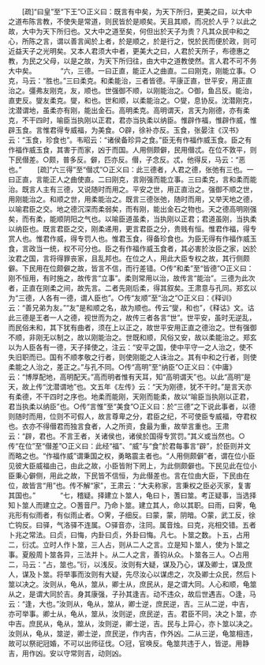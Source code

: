 <!-- { "loadSidebar": true } -->
　　[疏]“曰皇”至“下王”○正义曰：既言有中矣，为天下所归，更美之曰，以大中之道布陈言教，不使失是常道，则民皆於是顺矣。天且其顺，而况於人乎？以此之故，大中为天下所归也。又大中之道至矣，何但出於天子为贵？凡其众民中和之心，所陈之言，谓以善言闻於上者，於是顺之，於是行之，悦於民而便於政，则可近益天子之光明矣。又本人君须大中者，更美大之曰，人君於天所子，布德惠之教，为民之父母，以是之故，为天下所归往，由大中之道教使然。言人君不可不务大中矣。
　
　　“六，三德。一曰正直，能正人之曲直。二曰刚克，刚能立事。○克，马云：“胜也。”三曰柔克。和柔能治，三者皆德。平康正直，世平安，用正直治之。彊弗友刚克，友，顺也。世强御不顺，以刚能治之。○御，鱼吕反。能治，直吏反。燮友柔克。燮，和也。世和顺，以柔能治之。○燮，息协反。沈潜刚克，沈潜谓地，虽柔亦有刚，能出金石。高明柔克。高明谓天，言天为刚德，亦有柔克，不干四时，喻臣当执刚以正君，君亦当执柔以纳臣。惟辟作福，惟辟作威，惟辟玉食。言惟君得专威福，为美食。○辟，徐补亦反。玉食，张晏注《汉书》云：“玉食，珍食也”。韦昭云：“诸侯备珍异之食。”臣无有作福作威玉食。臣之有作福作威玉食，其害于而家，凶于而国。人用侧颇僻，民用僣忒。在位不敦平，则下民僣差。○颇，普多反。僻，匹亦反。僣，子念反。忒，他得反，马云：“恶也。” 
　　[疏]“六三得”至“僣忒”○正义曰：此三德者，人君之德，张弛有三也。一曰正直，言能正人之曲使直。二曰刚克，言刚强而能立事。三曰柔克，言和柔而能治。既言人主有三德，又说随时而用之。平安之世，用正直治之。强御不顺之世，用刚能治之。和顺之世，用柔能治之。既言三德张弛，随时而用，又举天地之德，以喻君臣之交。地之德沉深而柔弱矣，而有刚，能出金石之物也。天之德高明刚强矣，而有柔，能顺阴阳之气也。以喻臣道虽柔，当执刚以正君；君道虽刚，当执柔以纳臣也。既言君臣之交，刚柔递用，更言君臣之分，贵贱有恒。惟君作福，得专赏人也。惟君作威，得专罚人也。惟君玉食，得备珍食也。为臣无得有作福作威玉食，言政当一统，权不可分也。臣之有作福作威玉食者，其必害於汝臣之家，凶於汝君之国，言将得罪丧家，且乱邦也。在位之人，用此大臣专权之故，其行侧颇僻。下民用在位颇僻之故，皆言不信，而行差错。○传“和柔”至“皆德”○正义曰：刚不恒用，有时施之，故传言“立事”。柔则常用以治，故传言“能治”。三德为此次者，正直在刚柔之间，故先言。二者先刚后柔，得其叙矣。王肃意与孔同。郑玄以为“三德，人各有一德，谓人臣也”。○传“友顺”至“治之”○正义曰：《释训》云：“善兄弟为友。”“友”是和顺之名，故为顺也。传云“燮，和也”，《释诂》文。诂此三德是王者一人之德，视世而为之，故传三者各言“世”。世平安，虽时无逆乱，而民俗未和，其下犹有曲者，须在上以正之，故世平安用正直之德治之。世有强御不顺，非刚无以制之，故以刚能治之。世既和顺，风俗又安，故以柔能治之。郑玄以为人臣各有一德，天子择使之，注云：“安平之国，使中平守一之人治之，使不失旧职而已。国有不顺孝敬之行者，则使刚能之人诛治之。其有中和之行者，则使柔能之人治之，差正之。”与孔不同。○传“高明”至“纳臣”○正义曰：《中庸》云：“博厚配地，高明配天。”高而明者惟有天耳，知“高明谓天”也。以此“高明”是天，故上传“沈潜谓地”也。文五年《左传》云：“天为刚德，犹不干时。”是言天亦有柔德，不干四时之序也。地柔而能刚，天刚而能柔，故以“喻臣当执刚以正君，君当执柔以纳臣”也。○传“言惟”至“美食”○正义曰：於“三德”之下说此事者，以德则随时而用，位则不可假人，故言尊卑之分，君臣之纪，不可使臣专威福，夺君权也。衣亦不得僣君而独言食者，人之所资，食最为重，故举言重也。王肃云：“辟，君也。不言王者，关诸侯也，诸侯於国得专赏罚。”其义或当然也。○传“在位”至“僣差”○正义曰：此经“福”、“威”与“食”於君每事言“辟”，於臣则并文而略之也。“作福作威”谓秉国之权，勇略震主者也。“人用侧颇僻”者，谓在位小臣见彼大臣威福由己，由此之故，小臣皆附下罔上，为此侧颇僻也。下民见此在位小臣秉心僻侧，用此之故，下民皆不信恒，为此僣差也。言在位由大臣，下民由在位，故皆言“用”也。传不解“家”，王肃云：“大夫称家，言秉权之臣必灭家，复害其国也。”
　
　　“七，稽疑。择建立卜筮人，龟曰卜，蓍曰筮。考正疑事，当选择知卜筮人而建立之。○蓍音尸。乃命卜筮。建立其人，命以其职。曰雨，曰霁，龟兆形有似雨者，有似雨止者。○霁，子细反。曰蒙，蒙，阴暗。○蒙，武工反，徐亡钩反。曰驿，气洛驿不连属。○驿音亦，注同。属音烛。曰克，兆相交错。五者卜兆之常法。曰贞，曰悔，内卦曰贞，外卦曰悔。凡七。卜筮之数。卜五，占用二，衍忒。立时人作卜筮，三人占，则从二人之言。立是知卜筮人，使为卜筮之事。夏殷周卜筮各异，三法并卜。从二人之言，善钧从众。卜筮各三人。○占用二，马云：“占，筮也。”衍，以浅反。汝则有大疑，谋及乃心，谋及卿士，谋及庶人，谋及卜筮。将举事而汝则有大疑，先尽汝心以谋虑之，次及卿士众民，然后卜筮以决之。汝则从，龟从，筮从，卿士从，庶民从，是之谓大同。人心和顺，龟筮从之，是谓大同於吉。身其康强，子孙其逢吉。动不违众，故后世遇吉。○逢，马云：“逢，大也。”汝则从，龟从，筮从，卿士逆，庶民逆，吉。三从二逆，中吉，亦可举事。卿士从，龟从，筮从，汝则逆，庶民逆，吉。君臣不同，决之卜筮，亦中吉。庶民从，龟从，筮从，汝则逆，卿士逆，吉。民与上异心，亦卜筮以决之。汝则从，龟从，筮逆，卿士逆，庶民逆，作内吉，作外凶。二从三逆，龟筮相违，故可以祭祀冠婚，不可以出师征伐。○冠，官唤反。龟筮共违于人，皆逆。用静吉，用作凶。安以守常则吉，动则凶。 
